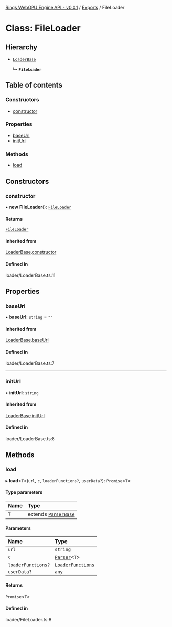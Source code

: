 [Rings WebGPU Engine API - v0.0.1](../README.md) / [Exports](../modules.md) / FileLoader

# Class: FileLoader

## Hierarchy

- [`LoaderBase`](LoaderBase.md)

  ↳ **`FileLoader`**

## Table of contents

### Constructors

- [constructor](FileLoader.md#constructor)

### Properties

- [baseUrl](FileLoader.md#baseurl)
- [initUrl](FileLoader.md#initurl)

### Methods

- [load](FileLoader.md#load)

## Constructors

### constructor

• **new FileLoader**(): [`FileLoader`](FileLoader.md)

#### Returns

[`FileLoader`](FileLoader.md)

#### Inherited from

[LoaderBase](LoaderBase.md).[constructor](LoaderBase.md#constructor)

#### Defined in

loader/LoaderBase.ts:11

## Properties

### baseUrl

• **baseUrl**: `string` = `""`

#### Inherited from

[LoaderBase](LoaderBase.md).[baseUrl](LoaderBase.md#baseurl)

#### Defined in

loader/LoaderBase.ts:7

___

### initUrl

• **initUrl**: `string`

#### Inherited from

[LoaderBase](LoaderBase.md).[initUrl](LoaderBase.md#initurl)

#### Defined in

loader/LoaderBase.ts:8

## Methods

### load

▸ **load**\<`T`\>(`url`, `c`, `loaderFunctions?`, `userData?`): `Promise`\<`T`\>

#### Type parameters

| Name | Type |
| :------ | :------ |
| `T` | extends [`ParserBase`](ParserBase.md) |

#### Parameters

| Name | Type |
| :------ | :------ |
| `url` | `string` |
| `c` | [`Parser`](../modules.md#parser)\<`T`\> |
| `loaderFunctions?` | [`LoaderFunctions`](../modules.md#loaderfunctions) |
| `userData?` | `any` |

#### Returns

`Promise`\<`T`\>

#### Defined in

loader/FileLoader.ts:8
